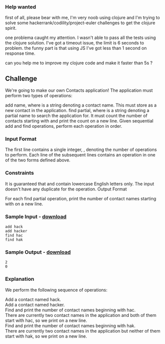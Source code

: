 ### Help wanted

first of all, please bear with me, I'm very noob using clojure and I'm trying to solve some hackerrank/codility/project-euler challenges to get the clojure spirit.

one problema caught my attention. I wasn't able to pass all the tests using the clojure solution. I've got a timeout issue, the limit is 6 seconds to problem. the funny part is that using JS I've got less than 1 second on response time.

can you help me to improve my clojure code and make it faster than 5s ?


## Challenge

We're going to make our own Contacts application! The application must perform two types of operations:

add name, where  is a string denoting a contact name. This must store  as a new contact in the application.
find partial, where  is a string denoting a partial name to search the application for. It must count the number of contacts starting with  and print the count on a new line.
Given  sequential add and find operations, perform each operation in order.

### Input Format

The first line contains a single integer, , denoting the number of operations to perform. 
Each line  of the  subsequent lines contains an operation in one of the two forms defined above.

### Constraints

It is guaranteed that  and  contain lowercase English letters only.
The input doesn't have any duplicate  for the  operation.
Output Format

For each find partial operation, print the number of contact names starting with  on a new line.

### Sample Input - [download](https://github.com/tdantas/js-clj-challenge/blob/master/input.txt)

```
add hack
add hacker
find hac
find hak
```

### Sample Output - [download](https://github.com/tdantas/js-clj-challenge/blob/master/output.txt)
```
2
0
```

### Explanation

We perform the following sequence of operations:

Add a contact named hack.  
Add a contact named hacker.  
Find and print the number of contact names beginning with hac.   
There are currently two contact names in the application and both of them start with hac, so we print  on a new line.  
Find and print the number of contact names beginning with hak.   
There are currently two contact names in the application but neither of them start with hak, so we print  on a new line.  
